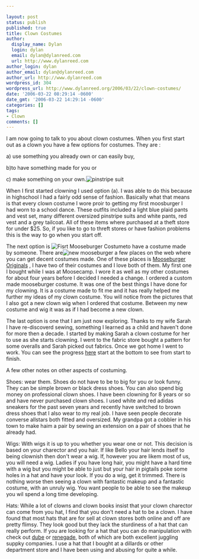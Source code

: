 ```yaml
---

layout: post
status: publish
published: true
title: Clown Costumes
author:
  display_name: Dylan
  login: dylan
  email: dylan@dylanreed.com
  url: http://www.dylanreed.com
author_login: dylan
author_email: dylan@dylanreed.com
author_url: http://www.dylanreed.com
wordpress_id: 304
wordpress_url: http://www.dylanreed.org/2006/03/22/clown-costumes/
date: '2006-03-22 08:29:14 -0600'
date_gmt: '2006-03-22 14:29:14 -0600'
categories: []
tags:
- Clown
comments: []
---
```


I am now going to talk to you about clown costumes. When you first start out as a clown you have a few options for costumes. They are :

a) use something you already own or can easily buy,

b)to have something made for you or

c) make something on your own.![pinstripe suit][1]

   [1]: http://static.flickr.com/32/67411793_74b3403d27.jpg?v=0

When I first started clowning I used option (a). I was able to do this because in highschool I had a fairly odd sense of fashion. Basically what that means is that every clown costume I wore proir to getting my first moosburger I had worn to a school dance. These outfits included a light blue plaid pants and vest set, many different oversized pinstripe suits and white pants, red vest and a grey tailcoat. All of these items where purchased at a theft store for under $25. So, if you like to go to threft stores or have fashion problems this is the way to go when you start off.

The next option is ![Fisrt Mooseburger Costume][2]to have a costume made by someone. There are![new mooseburger][3] a few places on the web where you can get decent costumes made. One of these places is [Mooseburger Originals][4] , I have two of their costumes and I love both of them. My first one I bought while I was at Moosecamp. I wore it as well as my other costumes for about four years before I decided I needed a change. I ordered a custom made mooseburger costume. It was one of the best things I have done for my clowning. It is a costume made to fit me and it has really helped me further my ideas of my clown costume. You will notice from the pictures that I also got a new clown wig when I ordered that costume. Between my new costume and wig it was as if I had become a new clown.

   [2]: http://static.flickr.com/25/67408232_ef51ba80d2.jpg?v=0
   [3]: http://static.flickr.com/27/67408315_d8f50ddaa5.jpg?v=0
   [4]: http://www.dylanreed.org/www.mooseburger.com (Mooseburger Orignals)

The last option is one that I am just now exploring. Thanks to my wife Sarah I have re-discoverd sewing, something I learned as a child and haven't done for more then a decade. I started by making Sarah a clown costume for her to use as she starts clowning. I went to the fabric store bought a pattern for some overalls and Sarah picked out fabrics. Once we got home I went to work. You can see the progress [here][5] start at the bottom to see from start to finish.

   [5]: http://www.flickr.com/photos/dylansarah/sets/72057594087774492/ (Pictures of Overalls)

A few other notes on other aspects of costuming.

Shoes: wear them. Shoes do not have to be to big for you or look funny. They can be simple brown or black dress shoes. You can also spend big money on professional clown shoes. I have been clowning for 8 years or so and have never purchased clown shoes. I used white and red adidas sneakers for the past seven years and recently have switched to brown dress shoes that I also wear to my real job. I have seen people decorate converse allstars both fitted and oversized. My grandpa got a cobbler in his town to make haim a pair by sewing an extension on a pair of shoes that he already had.

Wigs: With wigs it is up to you whether you wear one or not. This decision is based on your charector and you hair. If like Bello your hair lends itself to being clownish then don't wear a wig. If, however you are likem most of us, you will need a wig. Ladies if you have long hair, you might have a hard time with a wig but you might be able to just but your hair in pigtails poke some holes in a hat and have your look. If you do a wig, get it trimmed. There is nothing worse then seeing a clown with fantastic makeup and a fantastic costume, with an unruly wig. You want people to be able to see the makeup you wil spend a long time developing.

Hats: While a lot of clowns and clown books insist that your clown charector can come from you hat, I find that you don't need a hat to be a clown. I have found that most hats that are for sell at clown stores both online and off are pretty flimsy. They look good but they lack the sturdiness of a hat that can really perform. If you are looking for a hat that you can do manipulation with check out [dube][6] or [renegade][7], both of which are both excellent juggling suppky companies. I use a hat that I bought at a dillards or other department store and I have been using and abusing for quite a while.

   [6]: http://www.dylanreed.org/www.dube.com (Dube Juggling)
   [7]: http://www.dylanreed.org/www.renegadejuggling.com (Renegade Juggling)

